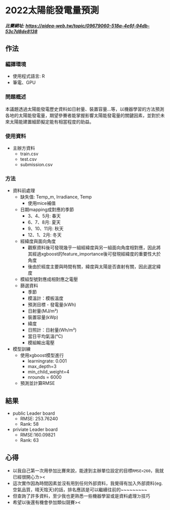 # **2022太陽能發電量預測**
##### 比賽網址: https://aidea-web.tw/topic/09679060-518a-4e6f-94db-53c7d8de8138


## **作法** 
### **編譯環境**
* 使用程式語言: R
* 筆電、GPU

### **問題概述**
本議題透過太陽能發電歷史資料如日射量、裝置容量…等，以機器學習的方法預測各地的太陽能發電量，期望參賽者能掌握影響太陽能發電量的關鍵因素，並對於未來太陽能建置細節擬定能有相當程度的助益。


### **使用資料**
* 主辦方資料
  * train.csv
  * test.csv
  * submission.csv
   

### **方法**
* 資料前處理
  * 缺失值: Temp_m, Irradiance, Temp
    * 使用mice補值
  * 日期mapping成對應的季節
    * 3、4、5月: 春天
    * 6、7、8月: 夏天
    * 9、10、11月: 秋天
    * 12、1、2月: 冬天
  * 經緯度與面向角度
    * 觀察資料後可發現幾乎一組經緯度與另一組面向角度相對應，因此將其經過xgboost的feature_importance後可發現經緯度的重要性大於角度
    * 後由於經度主要與時間有關，緯度與太陽是否直射有關，因此選定緯度 
  * 模組型號對應成相對應之電壓 
  * 篩選資料
    * 季節
    * 模溫計：模板溫度
    * 預測目標 - 發電量(kWh)
    * 日射量(MJ/m²)
    * 裝置容量(kWp)
    * 緯度
    * 日照計：日射量(Wh/m²)
    * 當日平均氣溫(°C)
    * 模組輸出電壓   
* 模型訓練
  * 使用xgboost模型進行  
    * learningrate: 0.001
    * max_depth=3
    * min_child_weight=4
    * nrounds = 6000
  * 預測並計算RMSE

## **結果**
* public Leader board
  * RMSE: 253.76240
  * Rank: 58
* priviate Leader board
  * RMSE:160.09821 
  * Rank: 63

## **心得**
* 以我自己第一次用參加比賽來說，能達到主辦單位設定的目標`RMSE<260`，我就已經很開心ㄌ><
* 這次實作因為時間因素並沒有用到任何外部資料，我覺得有加入外部資料(eg. 空氣品質，晴天陰天)的話，排名應該是可以繼續往前的~~~~~~~~~
* 但查詢了許多資料，至少我也更熟悉一些機器學習或是資料處理ㄉ技巧
* 希望以後還有機會參加類似競賽><
